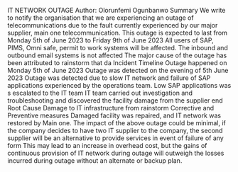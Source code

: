 IT NETWORK OUTAGE
Author: Olorunfemi Ogunbanwo
Summary
We write to notify the organisation that we are experiencing an outage of telecommunications due to the fault currently experienced by our major supplier, main one telecommunication.
This outage is expected to last from Monday 5th of June 2023 to Friday 9th of June 2023
All users of SAP, PIMS, Omni safe, permit to work systems will be affected. The inbound and outbound email systems is not affected
The major cause of the outage has been attributed to rainstorm that da
Incident Timeline
Outage happened on Monday 5th of June 2023
Outage was detected on the evening of 5th June 2023
Outage was detected due to slow IT network and failure of SAP applications experienced by the operations team.
Low SAP applications was s escalated to the IT team 
IT team carried out investigation and troubleshooting and discovered the facility damage from the supplier end
Root Cause
Damage to IT infrastructure from rainstorm
Corrective and Preventive measures
Damaged facility was repaired, and IT network was restored by Main one.
The impact of the above outage could be minimal, if the company decides to have two IT supplier to the company, the second supplier will be an alternative to provide services in event of failure of any form
This may lead to an increase in overhead cost, but the gains of continuous provision of IT network during outage will outweigh the losses incurred during outage without an alternate or backup plan.


